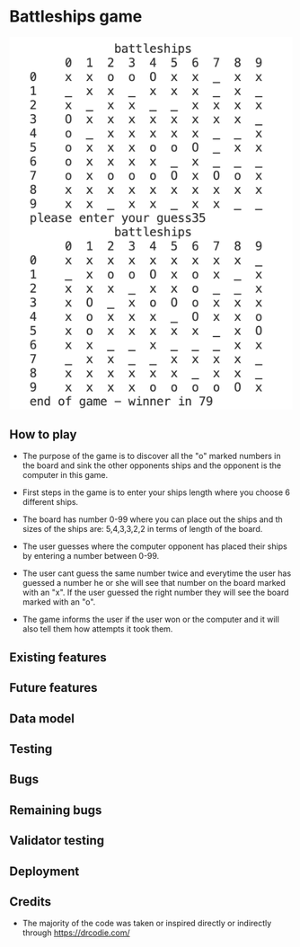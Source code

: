 # Battleships game

![battleship](./assets/images/battleships.png)
## How to play

* The purpose of the game is to discover all the "o" marked numbers in the board and sink the other opponents ships and the opponent is the computer in this game.

* First steps in the game is to enter your ships length where you choose 6 different ships.

* The board has number 0-99 where you can place out the ships and th sizes of the ships are: 5,4,3,3,2,2 in terms of length of the board.

* The user guesses where the computer opponent has placed their ships by entering a number between 0-99.

* The user cant guess the same number twice and everytime the user has guessed a number he or she will see that number on the board marked with an "x". If the user guessed the right number they will see the board marked with an "o".

* The game informs the user if the user won or the computer and it will also tell them how attempts  it took them.

## Existing features

## Future features

## Data model

## Testing

## Bugs

## Remaining bugs

## Validator testing

## Deployment

## Credits

* The majority of the code was taken or inspired directly or indirectly through https://drcodie.com/




